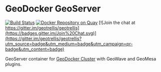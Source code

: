 # GeoDocker GeoServer

[![Build Status](https://api.travis-ci.org/geodocker/geodocker-geoserver.svg)](http://travis-ci.org/geodocker/geodocker-geoserver)
[![Docker Repository on Quay](https://quay.io/repository/geodocker/geoserver/status "Docker Repository on Quay")](https://quay.io/repository/geodocker/geoserver)
[![Join the chat at https://gitter.im/geotrellis/geotrellis](https://badges.gitter.im/Join%20Chat.svg)](https://gitter.im/geotrellis/geotrellis?utm_source=badge&utm_medium=badge&utm_campaign=pr-badge&utm_content=badge)

GeoServer container for [GeoDocker Cluster](https://github.com/geodocker/geodocker) with GeoWave and GeoMesa plugins.
